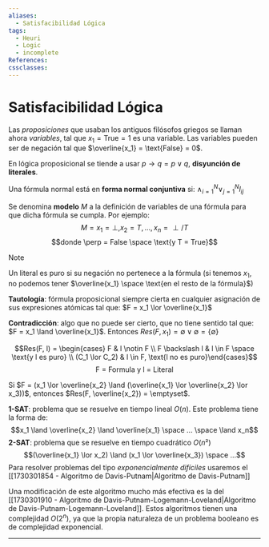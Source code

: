 ```yaml
---
aliases:
  - Satisfacibilidad Lógica
tags:
  - Heuri
  - Logic
  - incomplete
References: 
cssclasses:
---
```

# Satisfacibilidad Lógica

Las *proposiciones* que usaban los antiguos filósofos griegos se llaman ahora *variables*, tal que $x_1 = \text{True} = 1$ es una variable. Las variables pueden ser de negación tal que $\overline{x_1} = \text{False} = 0$.

En lógica proposicional se tiende a usar $p \rightarrow q = p \lor q$, **disyunción de literales**.

Una fórmula normal está en **forma normal conjuntiva** si: $\land_{i=1}^N \lor_{j=1}^N l_{ij}$

Se denomina **modelo** $M$ a la definición de variables de una fórmula para que dicha fórmula se cumpla. Por ejemplo:
$$M = x_1 = \perp, x_2 = T, ..., x_n = \perp/T$$
$$donde \perp = False \space \text{y T = True}$$
>[!NOTE]
>Un literal es puro si su negación no pertenece a la fórmula (si tenemos $x_1$, no podemos tener $\overline{x_1} \space \text{en el resto de la fórmula}$)

**Tautología**: fórmula proposicional siempre cierta en cualquier asignación de sus expresiones atómicas tal que: $F = x_1 \lor \overline{x_1}$

**Contradicción**: algo que no puede ser cierto, que no tiene sentido tal que: $F = x_1 \land \overline{x_1}$. Entonces $Res(F, x_1) = \emptyset \lor \emptyset = \{\emptyset\}$    


$$Res(F, l) = \begin{cases}  F &  l \notin F \\ F \backslash l & l \in F \space \text{y l es puro} \\ (C_1 \lor C_2) & l \in F, \text{l no es puro}\end{cases}$$
$$\text{F = Formula y l = Literal}$$

Si $F = (x_1 \lor \overline{x_2} \land (\overline{x_1} \lor \overline{x_2} \lor x_3))$, entonces $Res(F, \overline{x_2}) = \emptyset$.     

**1-SAT**: problema que se resuelve en tiempo lineal $O(n)$. Este problema tiene la forma de:
$$x_1 \land \overline{x_2} \land \overline{x_1} \space ... \space \land x_n$$
**2-SAT**: problema que se resuelve en tiempo cuadrático $O(n²)$
$$(\overline{x_1} \lor x_2) \land (x_1 \lor \overline{x_3}) \space ...$$
Para resolver problemas del tipo *exponencialmente difíciles* usaremos el [[1730301854 - Algoritmo de Davis-Putnam|Algoritmo de Davis-Putnam]]

Una modificación de este algoritmo mucho más efectiva es la del [[1730301910 - Algoritmo de Davis-Putnam-Logemann-Loveland|Algoritmo de Davis-Putnam-Logemann-Loveland]].
Estos algoritmos tienen una complejidad $O(2^n)$, ya que la propia naturaleza de un problema booleano es de complejidad exponencial.

***